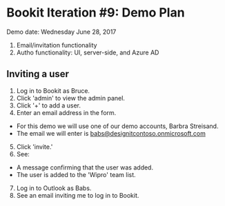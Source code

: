 
# Bookit Iteration #9: Demo Plan

Demo date: Wednesday June 28, 2017

1) Email/invitation functionality
2) Autho functionality: UI, server-side, and Azure AD

## Inviting a user

1) Log in to Bookit as Bruce.
2) Click 'admin' to view the admin panel.
3) Click '+' to add a user.
4) Enter an email address in the form.
- For this demo we will use one of our demo accounts, Barbra Streisand.
- The email we will enter is babs@designitcontoso.onmicrosoft.com
5) Click 'invite.'
6) See:
- A message confirming that the user was added.
- The user is added to the 'Wipro' team list.
7) Log in to Outlook as Babs.
8) See an email inviting me to log in to Bookit.
